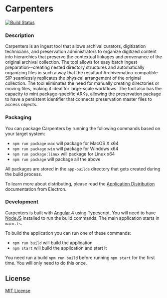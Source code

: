 # Carpenters

[![Build Status](https://travis-ci.org/uhlibraries-digital/carpenters.svg?branch=master)](https://travis-ci.org/uhlibraries-digital/carpenters)

### Description

Carpenters is an ingest tool that allows archival curators, digitization technicians, and preservation administrators to organize digitized content into hierarchies that preserve the contextual linkages and provenance of the original archival collection.  The tool allows for easy batch ingest preparation--creating nested directory structures and automatically organizing files in such a way that the resultant Archivematica-compatible SIP seamlessly replicates the physical arrangement of the original collection.  The tool eliminates the need for manually creating directories or moving files, making it ideal for large-scale workflows.  The tool also has the capacity to mint package-specific ARKs, allowing the preservation package to have a persistent identifier that connects preservation master files to access objects.

### Packaging

You can package Carpenters by running the following commands based on your target system:

* `npm run package:mac` will package for MacOS X x64
* `npm run package:win` will package for Windows x64
* `npm run package:linux` will package for Linux x64
* `npm run package` will package all the above

All packages are stored in the `app-builds` directory that gets created during the build process.

To learn more about distributing, please read the [Application Distribution](http://electron.atom.io/docs/tutorial/application-distribution/) documentation from Electron.

### Development

Carpenters is built with [Angular 4](https://angular.io/) using Typescript. You will need to have [NodeJS](https://nodejs.org/en/) installed to run the build commands. The main application starts in `main.ts`.

To build the application you can run one of these commands:

* `npm run build` will build the application
* `npm start` will build the application and start it

You need run a build `npm run build` before running `npm start` for the first time.
You will only need to do this once.

## License

[MIT License](LICENSE.txt)
